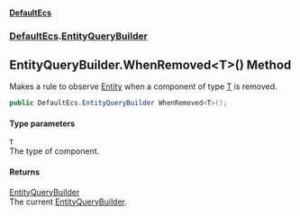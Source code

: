 #### [DefaultEcs](./index.md 'index')
### [DefaultEcs](./DefaultEcs.md 'DefaultEcs').[EntityQueryBuilder](./DefaultEcs-EntityQueryBuilder.md 'DefaultEcs.EntityQueryBuilder')
## EntityQueryBuilder.WhenRemoved&lt;T&gt;() Method
Makes a rule to observe [Entity](./DefaultEcs-Entity.md 'DefaultEcs.Entity') when a component of type [T](#DefaultEcs-EntityQueryBuilder-WhenRemoved-T-()-T 'DefaultEcs.EntityQueryBuilder.WhenRemoved&lt;T&gt;().T') is removed.  
```csharp
public DefaultEcs.EntityQueryBuilder WhenRemoved<T>();
```
#### Type parameters
<a name='DefaultEcs-EntityQueryBuilder-WhenRemoved-T-()-T'></a>
`T`  
The type of component.  
  
#### Returns
[EntityQueryBuilder](./DefaultEcs-EntityQueryBuilder.md 'DefaultEcs.EntityQueryBuilder')  
The current [EntityQueryBuilder](./DefaultEcs-EntityQueryBuilder.md 'DefaultEcs.EntityQueryBuilder').  
